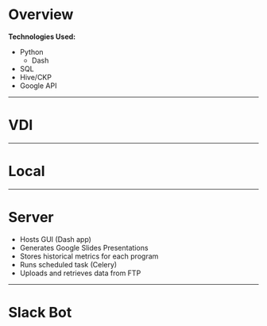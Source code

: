# Overview
**Technologies Used:**
- Python
  - Dash
- SQL
- Hive/CKP
- Google API

---

# VDI

---

# Local

---

# Server
- Hosts GUI (Dash app)
- Generates Google Slides Presentations
- Stores historical metrics for each program
- Runs scheduled task (Celery)
- Uploads and retrieves data from FTP

---

# Slack Bot
